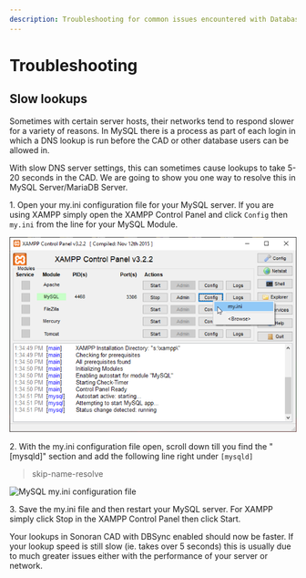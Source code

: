 ```yaml
---
description: Troubleshooting for common issues encountered with Database Sync
---
```


# Troubleshooting

## Slow lookups

Sometimes with certain server hosts, their networks tend to respond slower for a variety of reasons. In MySQL there is a process as part of each login in which a DNS lookup is run before the CAD or other database users can be allowed in.&#x20;

With slow DNS server settings, this can sometimes cause lookups to take 5-20 seconds in the CAD. We are going to show you one way to resolve this in MySQL Server/MariaDB Server.

1\. Open your my.ini configuration file for your MySQL server. If you are using XAMPP simply open the XAMPP Control Panel and click `Config` then `my.ini` from the line for your MySQL Module.

![XAMPP - Opening my.ini configuration file](<../../.gitbook/assets/image (96).png>)

2\. With the my.ini configuration file open, scroll down till you find the "\[mysqld]" section and add the following line right under `[mysqld]`

> skip-name-resolve

![MySQL my.ini configuration file](<../../.gitbook/assets/image (302) (1).png>)

3\. Save the my.ini file and then restart your MySQL server. For XAMPP simply click Stop in the XAMPP Control Panel then click Start.

Your lookups in Sonoran CAD with DBSync enabled should now be faster. If your lookup speed is still slow (ie. takes over 5 seconds) this is usually due to much greater issues either with the performance of your server or network.
